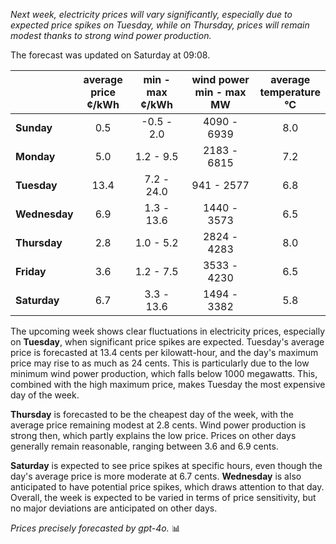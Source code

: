 *Next week, electricity prices will vary significantly, especially due to expected price spikes on Tuesday, while on Thursday, prices will remain modest thanks to strong wind power production.*

The forecast was updated on Saturday at 09:08.

|               | average<br>price<br>¢/kWh | min - max<br>¢/kWh | wind power<br>min - max<br>MW | average<br>temperature<br>°C |
|:-------------|:----------------:|:----------------:|:-------------:|:-------------:|
| **Sunday**   | 0.5 | -0.5 - 2.0 | 4090 - 6939 | 8.0 |
| **Monday**   | 5.0 | 1.2 - 9.5 | 2183 - 6815 | 7.2 |
| **Tuesday**  | 13.4 | 7.2 - 24.0 | 941 - 2577 | 6.8 |
| **Wednesday**| 6.9 | 1.3 - 13.6 | 1440 - 3573 | 6.5 |
| **Thursday** | 2.8 | 1.0 - 5.2 | 2824 - 4283 | 8.0 |
| **Friday**   | 3.6 | 1.2 - 7.5 | 3533 - 4230 | 6.5 |
| **Saturday** | 6.7 | 3.3 - 13.6 | 1494 - 3382 | 5.8 |

The upcoming week shows clear fluctuations in electricity prices, especially on **Tuesday**, when significant price spikes are expected. Tuesday's average price is forecasted at 13.4 cents per kilowatt-hour, and the day's maximum price may rise to as much as 24 cents. This is particularly due to the low minimum wind power production, which falls below 1000 megawatts. This, combined with the high maximum price, makes Tuesday the most expensive day of the week.

**Thursday** is forecasted to be the cheapest day of the week, with the average price remaining modest at 2.8 cents. Wind power production is strong then, which partly explains the low price. Prices on other days generally remain reasonable, ranging between 3.6 and 6.9 cents.

**Saturday** is expected to see price spikes at specific hours, even though the day's average price is more moderate at 6.7 cents. **Wednesday** is also anticipated to have potential price spikes, which draws attention to that day. Overall, the week is expected to be varied in terms of price sensitivity, but no major deviations are anticipated on other days.

*Prices precisely forecasted by gpt-4o.* 📊
